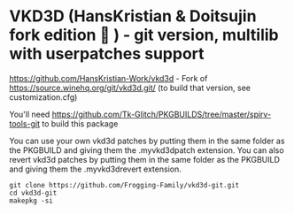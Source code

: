 # VKD3D (HansKristian & Doitsujin fork edition :frog: ) - git version, multilib with userpatches support

https://github.com/HansKristian-Work/vkd3d - Fork of https://source.winehq.org/git/vkd3d.git/ (to build that version, see customization.cfg)

You'll need https://github.com/Tk-Glitch/PKGBUILDS/tree/master/spirv-tools-git to build this package

You can use your own vkd3d patches by putting them in the same folder as the PKGBUILD and giving them the .myvkd3dpatch extension.
You can also revert vkd3d patches by putting them in the same folder as the PKGBUILD and giving them the .myvkd3drevert extension.


```
git clone https://github.com/Frogging-Family/vkd3d-git.git
cd vkd3d-git
makepkg -si
```

